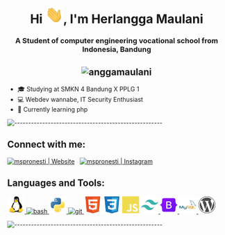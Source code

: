 
<h1 align="center">Hi <img src="https://raw.githubusercontent.com/ABSphreak/ABSphreak/master/gifs/Hi.gif" height="40px">, I'm Herlangga Maulani </h1>
<h3 align="center">A Student of computer engineering vocational school from Indonesia, Bandung</h3>

<h2 align="center">
  <img src="https://komarev.com/ghpvc/?username=anggamaulani&style=square" alt="anggamaulani" />
</h2>

- 🎓 Studying at SMKN 4 Bandung X PPLG 1
- 💻  Webdev wannabe, IT Security Enthusiast
- 🌱 Currently learning php


![-----------------------------------------------------](https://raw.githubusercontent.com/andreasbm/readme/master/assets/lines/aqua.png)

## Connect with me:

[<img height="35" width="35" src="https://raw.githubusercontent.com/mspronesti/mspronesti/master/icons/website.svg" alt="mspronesti | Website" />][website] &nbsp;
[<img height="35" width="35" src="https://raw.githubusercontent.com/mspronesti/mspronesti/master/icons/instagram.svg" alt="mspronesti | Instagram" />][instagram] &nbsp;

## Languages and Tools:

<p align="left"> 
    
  <a href="https://www.linux.org/" target="_blank"> 
    <img src="https://raw.githubusercontent.com/devicons/devicon/master/icons/linux/linux-original.svg" alt="linux" width="40" height="40"/> 
  </a> 
  
  <a href="https://www.gnu.org/software/bash/" target="_blank"> 
    <img src="https://www.vectorlogo.zone/logos/gnu_bash/gnu_bash-icon.svg" alt="bash" width="40" height="40"/> 
  </a> 
  
  <a href="https://www.python.org" target="_blank"> 
    <img src="https://raw.githubusercontent.com/devicons/devicon/master/icons/python/python-original.svg" alt="python" width="40" height="40"/> 
  </a>
  
  <a href="https://git-scm.com/" target="_blank"> 
    <img src="https://www.vectorlogo.zone/logos/git-scm/git-scm-icon.svg" alt="git" width="40" height="40"/> 
  </a>
  <a>
    <img src="https://raw.githubusercontent.com/devicons/devicon/master/icons/html5/html5-original.svg" height="40" width="40" alt="HTML" width="40px" height="40" />
 </a>
  
  <a>
     <img height="40" width="40" alt="CSS" width="26px" src="https://raw.githubusercontent.com/devicons/devicon/master/icons/css3/css3-original.svg" />
 </a>
 
 <a>
   <img height="40" width="40" alt="JavaScript" width="26px" src="https://raw.githubusercontent.com/devicons/devicon/master/icons/javascript/javascript-plain.svg" />
 </a>
 
  <a href="https://tailwindcss.com/" target="_blank"> 
    <img src="https://raw.githubusercontent.com/devicons/devicon/master/icons/tailwindcss/tailwindcss-plain.svg" alt="tailwindcss" width="40" height="40"/>
  </a>
  
  <a href="https://getbootstrap.com/" target="_blank">
   <img height="40" width="40" alt="JavaScript" width="26px" src="https://raw.githubusercontent.com/devicons/devicon/master/icons/bootstrap/bootstrap-original.svg" />
 </a>
  
  <a href="https://www.mysql.com/" target="_blank"> 
    <img src="https://raw.githubusercontent.com/devicons/devicon/master/icons/mysql/mysql-original-wordmark.svg" alt="mysql" width="40" height="40"/> 
  </a>
  
  <a href="https://wordpress.com/" target="_blank"> 
    <img src="https://raw.githubusercontent.com/devicons/devicon/master/icons/wordpress/wordpress-plain.svg" alt="wordpress" width="40" height="40"/>
  </a>
</p>

[website]: https://mspronesti.github.io
[instagram]: https://instagram.com/__mpronesti
[linkedin]: https://www.linkedin.com/in/massimiliano-pronesti/
![-----------------------------------------------------](https://raw.githubusercontent.com/andreasbm/readme/master/assets/lines/aqua.png)
